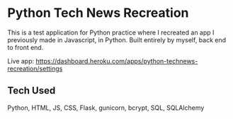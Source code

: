 # Python Tech News Recreation

This is a test application for Python practice where I recreated an app I previously made in Javascript, in Python.
Built entirely by myself, back end to front end.

Live app: https://dashboard.heroku.com/apps/python-technews-recreation/settings

## Tech Used

Python, HTML, JS, CSS, Flask, gunicorn, bcrypt, SQL, SQLAlchemy
